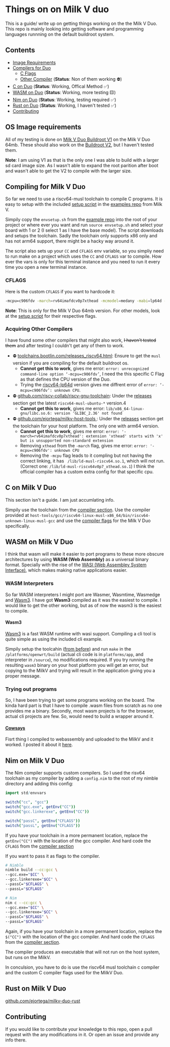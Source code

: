 # Things on on Milk V duo

This is a guide/ write up on getting things working on the the Milk V Duo. This repo is mainly looking into getting software and programming languages runnning on the default buildroot system.

## Contents

- [Image Requirements](#os-image-requirements)
- [Compilers for Duo](#compiling-for-milk-v-duo)
  - [C Flags](#cflags)
  - [Other Compiler](#acquiring-other-compilers) (**Status**: Non of them working ⛔)
- [C on Duo](#wasm-on-milk-v-duo) (**Status**: Working, Offical Method ✅)
- [WASM on Duo](#wasm-on-milk-v-duo) (**Status**: Working, more testing 🟨)
- [Nim on Duo](#nim-on-milk-v-duo) (**Status**: Working, testing required ✅)
- [Rust on Duo](#rust-on-milk-v-duo) (**Status**: Working, I haven't tested ✅)
- [Contributing](#contributing)

## OS Image requirements

All of my testing is done on [Milk V Duo Buildroot V1](https://github.com/milkv-duo/duo-buildroot-sdk) on the Milk V Duo 64mb. These should also work on the [Buildroot V2](https://github.com/milkv-duo/duo-buildroot-sdk-v2), but I haven't tested them.

**Note**: I am using V1 as that is the only one I was able to build with a larger sd card image size. As I wasn't able to expand the root parition after boot and wasn't able to get the V2 to compile with the larger size.

## Compiling for Milk V Duo

So far we need to use a riscv64-musl toolchain to compile C programs. It is easy to setup with the included [setup script](https://github.com/milkv-duo/duo-examples/blob/main/envsetup.sh) in the [examples repo](https://github.com/milkv-duo/duo-examples) from Milk V.

Simpily copy the `envsetup.sh` from the [example repo](https://github.com/milkv-duo/duo-examples) into the root of your project or where ever you want and run `source envsetup.sh` and select your board with 1 or 2 (I select 1 as I have the base model).
The script downloads and setups the toolchain. Sadly the toolchain only supports x86 only and has not arm64 support, there might be a hacky way around it.

The script also sets up your `CC` and `CFLAGS` env variable, so you simpliy need to run make on a project which uses the `CC` and `CFLAGS` var to compile. How ever the vars is only for this terminal instance and you need to run it every time you open a new terminal instance.

### CFLAGS

Here is the custom `CFLAGS` if you want to hardcode it:
```bash
-mcpu=c906fdv -march=rv64imafdcv0p7xthead -mcmodel=medany -mabi=lp64d -O3 -DNDEBUG -I/workspace/wasm3/platforms/openwrt/build/include/system
```
**Note**: This is only for the Milk V Duo 64mb version. For other models, look at the [setup script](https://github.com/milkv-duo/duo-examples/blob/main/envsetup.sh) for their respective flags.

### Acquiring Other Compilers

I have found some other compilers that might also work, ~~I haven't tested them~~ and after testing I couldn't get any of them to work.
- ⛔ [toolchains.bootlin.com/releases_riscv64.html](https://toolchains.bootlin.com/releases_riscv64.html): Ensure to get the `musl` version if you are compiling for the default buildroot os.
  - **Cannot get this to work**, gives me error: `error: unrecognized command-line option ‘-mcpu=c906fdv’`, I need the this specific C Flag as that defines the CPU version of the Duo.
  - Trying the [riscv64-lp64d](https://toolchains.bootlin.com/releases_riscv64-lp64d.html) version gives me diffrent error of `error: ‘-mcpu=c906fdv’: unknown CPU`.
- ⛔ [github.com/riscv-collab/riscv-gnu-toolchain](https://github.com/riscv-collab/riscv-gnu-toolchain): Under the [releases](https://github.com/riscv-collab/riscv-gnu-toolchain/releases) section get the latest `riscv64-musl-ubuntu-*` version.4
  - **Cannot get this to work**, gives me error: `lib/x86_64-linux-gnu/libc.so.6: version 'GLIBC_2.36' not found`
- ⛔ [github.com/ejortega/milkv-host-tools  ](https://github.com/ejortega/milkv-host-tools): Under the [releases](https://github.com/ejortega/milkv-host-tools/releases) section get the toolchain for your host platform. The only one with arm64 version.
  - **Cannot get this to work**, gives me error: `error: '-march=rv64imafdcv0p7xthead': extension 'xthead' starts with 'x' but is unsupported non-standard extension`
  - Removing `xthead` from the `-march` flag, gives me error: `error: '-mcpu=c906fdv': unknown CPU`
  - Removing the `-mcpu` flag leads to it compling but not having the correct linking, it has ` /lib/ld-musl-riscv64.so.1`, which will not run. (Correct one: `/lib/ld-musl-riscv64v0p7_xthead.so.1`)
I think the official compiler has a custom extra config for that specific cpu.
## C on Milk V Duo

This section isn't a guide. I am just accumlating info.

Simpily use the toolchain from the [compiler section](#compiling-for-milk-v-duo). Use the compiler provided at `host-tools/gcc/riscv64-linux-musl-x86_64/bin/riscv64-unknown-linux-musl-gcc` and use the [compiler flags](#cflags) for the Milk V Duo specifically.

## WASM on Milk V Duo

I think that wasm will make it easier to port programs to these more obscure architectures by using **WASM (Web Assembly)** as a universal binary format.
Specially with the rise of the [WASI (Web Assembley System Interface)](https://wasi.dev/), which makes making native applications easier.

### WASM Interpreters

So far WASM interpreters I might port are Wasmer, Wasmtime, Wasmedge and [Wasm3](https://github.com/wasm3/wasm3).
I have got **Wasm3** compiled as it was the easiest to compile.
I would like to get the other working, but as of now the wasm3 is the easiest to compile.

#### Wasm3

[Wasm3](https://github.com/wasm3/wasm3) is a fast WASM runtime with wasi support. Compiling a cli tool is quite simple as using the included cli example.

Simpily setup the toolcahin ([from before](#compiling-for-duo)) and run `make` in the `/platforms/openwrt/build` (actual cli code is in `platforms/app`, and interpreter in `/source`), no modifications required.
If you try running the resulting `wasm3` binary on your host platform you will get an error, but copying to the MilkV and trying will result in the application giving you a proper message.

### Trying out programs

So, I have been trying to get some programs working on the board. The kinda hard part is that I have to compile .wasm files from scratch as no one provides me a binary.
Secondly, most wasm projects is for the browser, actual cli projects are few. So, would need to build a wrapper around it.

#### [Cowsays](https://github.com/wapm-packages/cowsay)

Fisrt thing I compiled to webassembly and uploaded to the MilkV and it worked. I posted it about it [here](https://mastodon.social/@imagineee/114336144029065032).

## Nim on Milk V Duo

The Nim compiler supports custom compilers. So I used the risv64 toolchain as my compiler by adding a `config.nim` to the root of my nimble directory and adding this config:
```nim
import std/envvars

switch("cc", "gcc")
switch("gcc.exe", getEnv("CC"))
switch("gcc.linkerexe", getEnv("CC"))

switch("passC", getEnv("CFLAGS"))
switch("passL", getEnv("CFLAGS"))
```
If you have your toolchain in a more permanent location, replace the `getEnv("CC")` with the location of the gcc compiler. And hard code the `CFLAGS` from the [compiler section](#cflags)

If you want to pass it as flags to the compiler.
```bash
# Nimble
nimble build --cc:gcc \
--gcc.exe="$CC" \
--gcc.linkerexe="$CC" \
--passC="$CFLAGS" \
--passL="$CFLAGS"

# Nim
nim c --cc:gcc \
--gcc.exe="$CC" \
--gcc.linkerexe="$CC" \
--passC="$CFLAGS" \
--passL="$CFLAGS"
```
Again, if you have your toolchain in a more permanent location, replace the `$("CC")` with the location of the gcc compiler. And hard code the `CFLAGS` from the [compiler section](#compiling-for-milk-v-duo).

The compiler produces an executable that will not run on the host system, but runs on the MilkV.

In conculsion, you have to do is use the riscv64 musl toolchain c compiler and  the custom C compiler flags used for the MilkV Duo.

## Rust on Milk V Duo

[github.com/ejortega/milkv-duo-rust](https://github.com/ejortega/milkv-duo-rust)

## Contributing

If you would like to contribute your knowledge to this repo, open a pull request with the any modifications in it. Or open an issue and provide any info there.
